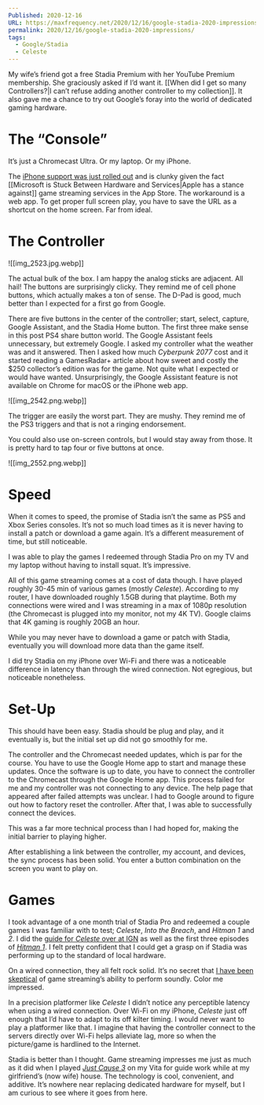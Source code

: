 ```yaml
---
Published: 2020-12-16
URL: https://maxfrequency.net/2020/12/16/google-stadia-2020-impressions/
permalink: 2020/12/16/google-stadia-2020-impressions/
tags:
  - Google/Stadia
  - Celeste
---
```

My wife’s friend got a free Stadia Premium with her YouTube Premium membership. She graciously asked if I’d want it. [[When did I get so many Controllers?|I can’t refuse adding another controller to my collection]]. It also gave me a chance to try out Google’s foray into the world of dedicated gaming hardware.

# The “Console”

It’s just a Chromecast Ultra. Or my laptop. Or my iPhone.

The [iPhone support was just rolled out](https://9to5google.com/2020/12/16/google-stadia-is-now-fully-playable-on-ios-w-a-dedicated-pwa/) and is clunky given the fact [[Microsoft is Stuck Between Hardware and Services|Apple has a stance against]] game streaming services in the App Store. The workaround is a web app. To get proper full screen play, you have to save the URL as a shortcut on the home screen. Far from ideal.

# The Controller

![[img_2523.jpg.webp]]

The actual bulk of the box. I am happy the analog sticks are adjacent. All hail! The buttons are surprisingly clicky. They remind me of cell phone buttons, which actually makes a ton of sense. The D-Pad is good, much better than I expected for a first go from Google.

There are five buttons in the center of the controller; start, select, capture, Google Assistant, and the Stadia Home button. The first three make sense in this post PS4 share button world. The Google Assistant feels unnecessary, but extremely Google. I asked my controller what the weather was and it answered. Then I asked how much *Cyberpunk 2077* cost and it started reading a GamesRadar+ article about how sweet and costly the $250 collector’s edition was for the game. Not quite what I expected or would have wanted. Unsurprisingly, the Google Assistant feature is not available on Chrome for macOS or the iPhone web app.

![[img_2542.png.webp]]

The trigger are easily the worst part. They are mushy. They remind me of the PS3 triggers and that is not a ringing endorsement.

You could also use on-screen controls, but I would stay away from those. It is pretty hard to tap four or five buttons at once.

![[img_2552.png.webp]]

# Speed

When it comes to speed, the promise of Stadia isn’t the same as PS5 and Xbox Series consoles. It’s not so much load times as it is never having to install a patch or download a game again. It’s a different measurement of time, but still noticeable.

I was able to play the games I redeemed through Stadia Pro on my TV and my laptop without having to install squat. It’s impressive.

All of this game streaming comes at a cost of data though. I have played roughly 30-45 min of various games (mostly *Celeste*). According to my router, I have downloaded roughly 1.5GB during that playtime. Both my connections were wired and I was streaming in a max of 1080p resolution (the Chromecast is plugged into my monitor, not my 4K TV). Google claims that 4K gaming is roughly 20GB an hour.

While you may never have to download a game or patch with Stadia, eventually you will download more data than the game itself.

I did try Stadia on my iPhone over Wi-Fi and there was a noticeable difference in latency than through the wired connection. Not egregious, but noticeable nonetheless.

# Set-Up

This should have been easy. Stadia should be plug and play, and it eventually is, but the initial set up did not go smoothly for me.

The controller and the Chromecast needed updates, which is par for the course. You have to use the Google Home app to start and manage these updates. Once the software is up to date, you have to connect the controller to the Chromecast through the Google Home app. This process failed for me and my controller was not connecting to any device. The help page that appeared after failed attempts was unclear. I had to Google around to figure out how to factory reset the controller. After that, I was able to successfully connect the devices.

This was a far more technical process than I had hoped for, making the initial barrier to playing higher.

After establishing a link between the controller, my account, and devices, the sync process has been solid. You enter a button combination on the screen you want to play on.

# Games

I took advantage of a one month trial of Stadia Pro and redeemed a couple games I was familiar with to test; *Celeste*, *Into the Breach*, and *Hitman 1* and *2*. I did the [guide for *Celeste* over at IGN](https://www.ign.com/wikis/celeste/) as well as the first three episodes of [*Hitman 1*](https://www.ign.com/wikis/hitman-2016/). I felt pretty confident that I could get a grasp on if Stadia was performing up to the standard of local hardware.

On a wired connection, they all felt rock solid. It’s no secret that [I have been skeptical](https://twitter.com/MaxRoberts143/status/1136664902460944389) of game streaming’s ability to perform soundly. Color me impressed.

In a precision platformer like *Celeste* I didn’t notice any perceptible latency when using a wired connection. Over Wi-Fi on my iPhone, *Celeste* just off enough that I’d have to adapt to its off kilter timing. I would never want to play a platformer like that. I imagine that having the controller connect to the servers directly over Wi-Fi helps alleviate lag, more so when the picture/game is hardlined to the Internet.

Stadia is better than I thought. Game streaming impresses me just as much as it did when I played [*Just Cause 3*](https://www.ign.com/wikis/just-cause-3) on my Vita for guide work while at my girlfriend’s (now wife) house. The technology is cool, convenient, and additive. It’s nowhere near replacing dedicated hardware for myself, but I am curious to see where it goes from here.